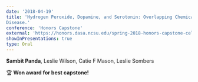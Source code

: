```yaml
---
date: '2018-04-19'
title: 'Hydrogen Peroxide, Dopamine, and Serotonin: Overlapping Chemical Systems Contribute to the Control of Dyskinetic Movements in the Rat During Chronic L-DOPA Treatment for Parkinson’s
Disease.'
conference: 'Honors Capstone'
external: 'https://honors.dasa.ncsu.edu/spring-2018-honors-capstone-celebration/dsc03205/'
showInPresentations: true
type: Oral
---
```


**Sambit Panda**, Leslie Wilson, Catie F Mason, Leslie Sombers

🏆 **Won award for best capstone!**
